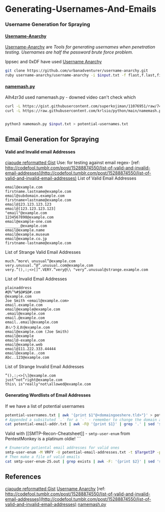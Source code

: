 # Generating-Usernames-And-Emails

### Username Generation for Spraying

#### [Username-Anarchy](https://github.com/urbanadventurer/username-anarchy) 

[Username-Anarchy](https://github.com/urbanadventurer/username-anarchy) are *Tools for generating usernames when penetration testing. Usernames are half the password brute force problem.*

Ippsec and 0xDF have used [Username Anarchy](https://github.com/urbanadventurer/username-anarchy.git)
```bash
git clone https://github.com/urbanadventurer/username-anarchy.git
ruby username-anarchy/username-anarchy -i $input.txt -f flast,f.last,first.last,last.first > potential-usernames.txt 
```

#### [namemash.py](https://gist.githubusercontent.com/superkojiman/11076951/raw/74f3de7740acb197ecfa8340d07d3926a95e5d46/namemash.py)

Alh4zr3d used namemash.py - downed video can't check which
```bash
curl -L https://gist.githubusercontent.com/superkojiman/11076951/raw/74f3de7740acb197ecfa8340d07d3926a95e5d46/namemash.py -o namemash.py
curl -L https://raw.githubusercontent.com/krlsio/python/main/namemash.py -o namemash.py


python3 namemash.py $input.txt > potential-usernames.txt
```

## Email Generation for Spraying

#### Valid and Invalid email Addresses

[cjaoude reformatted Gist](https://gist.github.com/cjaoude/fd9910626629b53c4d25)
Use: for testing against email regex- [ref: http://codefool.tumblr.com/post/15288874550/list-of-valid-and-invalid-email-addresses](http://codefool.tumblr.com/post/15288874550/list-of-valid-and-invalid-email-addresses)
List of Valid Email Addresses
```
email@example.com
firstname.lastname@example.com
email@subdomain.example.com
firstname+lastname@example.com
email@123.123.123.123
email@[123.123.123.123]
"email"@example.com
1234567890@example.com
email@example-one.com
_______@example.com
email@example.name
email@example.museum
email@example.co.jp
firstname-lastname@example.com

```
List of Strange Valid Email Addresses
```
much.”more\ unusual”@example.com
very.unusual.”@”.unusual.com@example.com
very.”(),:;<>[]”.VERY.”very@\\ "very”.unusual@strange.example.com
```
List of Invalid Email Addresses
```
plainaddress
#@%^%#$@#$@#.com
@example.com
Joe Smith <email@example.com>
email.example.com
email@example@example.com
.email@example.com
email.@example.com
email..email@example.com
あいうえお@example.com
email@example.com (Joe Smith)
email@example
email@-example.com
email@example.web
email@111.222.333.44444
email@example..com
Abc..123@example.com
```
List of Strange Invalid Email Addresses
```
”(),:;<>[\]@example.com
just”not”right@example.com
this\ is"really"not\allowed@example.com
```

#### Generating Wordlists of Email Addresses

If we have a list of potential usernames 
```bash
potential-usernames.txt | awk '{print $1"@<domaingoeshere.tld>"}' > potential-email-addresses.txt
# Appended a subsituted `.` for a `-` - remember to change the domain again!
cat potential-email-addr.txt | awk -F@ '{print $1}' | grep '.' | sed 's/\./-/g' | awk '{print $1"@<domaingoeshere.tld>"}' | tee -a potential-email-addr.txt
```

Valid with [[SMTP-Recon-Cheatsheet]] - `smtp-user-enum` from PentestMonkey is a platinum oldie!  ```
```bash
# Enumerate potiental email addresses for valid ones
smtp-user-enum -M VRFY -U potential-email-addresses.txt -t $TargetIP -p $PORT | tee -a  smtp-user-enum-$PORT.out 
# Then make a file of valid emails
cat smtp-user-enum-25.out | grep exists | awk -F: '{print $2}' | sed 's/ exists//g'| tr -d ' ' > valid-emails.txt
```
## References


[cjaoude reformatted Gist](https://gist.github.com/cjaoude/fd9910626629b53c4d25)
[Username Anarchy](https://github.com/urbanadventurer/username-anarchy.git)
[ref: http://codefool.tumblr.com/post/15288874550/list-of-valid-and-invalid-email-addresses](http://codefool.tumblr.com/post/15288874550/list-of-valid-and-invalid-email-addresses)
[namemash.py](https://gist.githubusercontent.com/superkojiman/11076951/raw/74f3de7740acb197ecfa8340d07d3926a95e5d46/namemash.py)
